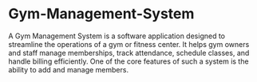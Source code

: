 # Gym-Management-System

A Gym Management System is a software application designed to streamline the operations of a gym or fitness center. It helps gym owners and staff manage memberships, track attendance, schedule classes, and handle billing efficiently. One of the core features of such a system is the ability to add and manage members.
